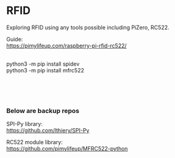 # RFID

Exploring RFID using any tools possible including PiZero, RC522. 


Guide:<br>
https://pimylifeup.com/raspberry-pi-rfid-rc522/
<br><br>

python3 -m pip install spidev  
python3 -m pip install mfrc522


<br><br><br>
### Below are backup repos

SPI-Py library: <br>
https://github.com/lthiery/SPI-Py

RC522 module library: <br>
https://github.com/pimylifeup/MFRC522-python



